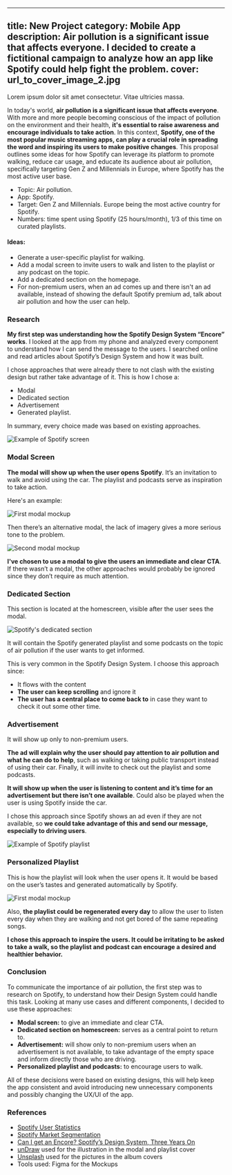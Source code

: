 <!-- project2.md -->
---
title: New Project
category: Mobile App
description: Air pollution is a significant issue that affects everyone. I decided to create a fictitional campaign to analyze how an app like Spotify could help fight the problem.
cover: url_to_cover_image_2.jpg
---

Lorem ipsum dolor sit amet consectetur. Vitae ultricies massa.

In today's world, **air pollution is a significant issue that affects everyone**. With more and more people becoming conscious of the impact of pollution on the environment and their health, **it's essential to raise awareness and encourage individuals to take action**. In this context, **Spotify, one of the most popular music streaming apps, can play a crucial role in spreading the word and inspiring its users to make positive changes**. This proposal outlines some ideas for how Spotify can leverage its platform to promote walking, reduce car usage, and educate its audience about air pollution, specifically targeting Gen Z and Millennials in Europe, where Spotify has the most active user base.

- Topic: Air pollution.
- App: Spotify.
- Target: Gen Z and Millennials. Europe being the most active country for Spotify.
- Numbers: time spent using Spotify (25 hours/month), 1/3 of this time on curated playlists.

#### Ideas:
- Generate a user-specific playlist for walking.
- Add a modal screen to invite users to walk and listen to the playlist or any podcast on the topic.
- Add a dedicated section on the homepage.
- For non-premium users, when an ad comes up and there isn't an ad available, instead of showing the default Spotify premium ad, talk about air pollution and how the user can help.

### Research
**My first step was understanding how the Spotify Design System “Encore” works**. I looked at the app from my phone and analyzed every component to understand how I can send the message to the users. I searched online and read articles about Spotify’s Design System and how it was built.

I chose approaches that were already there to not clash with the existing design but rather take advantage of it. This is how I chose a:
- Modal
- Dedicated section
- Advertisement
- Generated playlist.

In summary, every choice made was based on existing approaches.

![Example of Spotify screen](projects/img/spotify/app_ad.png)

### Modal Screen
**The modal will show up when the user opens Spotify**. It’s an invitation to walk and avoid using the car. The playlist and podcasts serve as inspiration to take action.

Here's an example:

![First modal mockup](projects/img/spotify/modal_1.png)

Then there’s an alternative modal, the lack of imagery gives a more serious tone to the problem.

![Second modal mockup](projects/img/spotify/modal_2.png)

**I've chosen to use a modal to give the users an immediate and clear CTA**. If there wasn’t a modal, the other approaches would probably be ignored since they don’t require as much attention.

### Dedicated Section
This section is located at the homescreen, visible after the user sees the modal.

![Spotify's dedicated section](projects/img/spotify/dedicated_section.png)

It will contain the Spotify generated playlist and some podcasts on the topic of air pollution if the user wants to get informed.

This is very common in the Spotify Design System. I choose this approach since:
- It flows with the content
- **The user can keep scrolling** and ignore it
- **The user has a central place to come back to** in case they want to check it out some other time.

### Advertisement
It will show up only to non-premium users.

**The ad will explain why the user should pay attention to air pollution and what he can do to help**, such as walking or taking public transport instead of using their car. Finally, it will invite to check out the playlist and some podcasts.

**It will show up when the user is listening to content and it’s time for an advertisement but there isn’t one available**. Could also be played when the user is using Spotify inside the car.

I chose this approach since Spotify shows an ad even if they are not available, so **we could take advantage of this and send our message, especially to driving users**.

![Example of Spotify playlist](projects/img/spotify/advertisement.png)

### Personalized Playlist
This is how the playlist will look when the user opens it. It would be based on the user’s tastes and generated automatically by Spotify.

![First modal mockup](projects/img/spotify/playlist.png)

Also, **the playlist could be regenerated every day** to allow the user to listen every day when they are walking and not get bored of the same repeating songs.

**I chose this approach to inspire the users. It could be irritating to be asked to take a walk, so the playlist and podcast can encourage a desired and healthier behavior.**

### Conclusion
To communicate the importance of air pollution, the first step was to research on Spotify, to understand how their Design System could handle this task. Looking at many use cases and different components, I decided to use these approaches:

- **Modal screen:** to give an immediate and clear CTA.
- **Dedicated section on homescreen:** serves as a central point to return to.
- **Advertisement:** will show only to non-premium users when an advertisement is not available, to take advantage of the empty space and inform directly those who are driving.
- **Personalized playlist and podcasts:** to encourage users to walk.

All of these decisions were based on existing designs, this will help keep the app consistent and avoid introducing new unnecessary components and possibly changing the UX/UI of the app.

### References
- [Spotify User Statistics](https://kommandotech.com/statistics/spotify-user-statistics/)
- [Spotify Market Segmentation](https://www.start.io/blog/spotify-target-market-segmentation-user-demographics-audience-targeting-strategy/#:~:text=The%20typical%20Spotify%20user%20is,also%20enjoy%20the%20app&#39;s%20music.)
- [Can I get an Encore? Spotify’s Design System, Three Years On](https://spotify.design/article/can-i-get-an-encore-spotifys-design-system-three-years-on)
- [unDraw](https://undraw.co/) used for the illustration in the modal and playlist cover
- [Unsplash](https://unsplash.com/) used for the pictures in the album covers
- Tools used: Figma for the Mockups